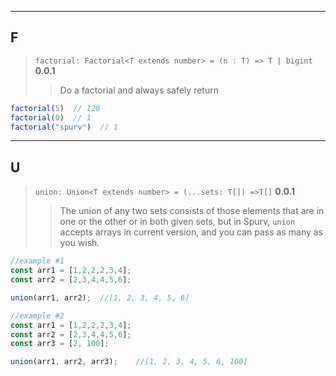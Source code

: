 ----
## F
> `factorial: Factorial<T extends number> = (n : T) => T | bigint` **0.0.1**
>> Do a factorial and always safely return
```js
factorial(5)  // 120
factorial(0)  // 1
factorial("spurv")  // 1
```
----
## U
> `union: Union<T extends number> = (...sets: T[]) =>T[]` **0.0.1**
>> The union of any two sets consists of those elements that are in one or the other or in both given sets, but in Spurv, `union` accepts arrays in current version, and you can pass as many as you wish.
```js
//example #1
const arr1 = [1,2,2,2,3,4];
const arr2 = [2,3,4,4,5,6];

union(arr1, arr2);  //[1, 2, 3, 4, 5, 6]

//example #2
const arr1 = [1,2,2,2,3,4];
const arr2 = [2,3,4,4,5,6];
const arr3 = [2, 100];

union(arr1, arr2, arr3);    //[1, 2, 3, 4, 5, 6, 100]
```